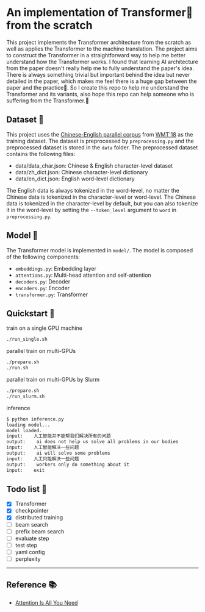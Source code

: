 # An implementation of Transformer🤖 from the scratch

This project implements the Transformer architecture from the scratch as well as applies the Transformer to the machine translation. The project aims to construct the Transformer in a straightforward way to help me better understand how the Transformer works. I found that learning AI architecture from the paper doesn't really help me to fully understand the paper's idea. There is always something trivial but important behind the idea but never detailed in the paper, which makes me feel there is a huge gap between the paper and the practice🤨. So I create this repo to help me understand the Transformer and its variants, also hope this repo can help someone who is suffering from the Transformer.🤗

## Dataset 📁

This project uses the [Chinese-English parallel corpus](http://www.statmt.org/wmt18) from [WMT'18](http://www.statmt.org/wmt18/) as the training dataset. The dataset is preprocessed by `preprocessing.py` and the preprocessed dataset is stored in the `data` folder. The preprocessed dataset contains the following files:

- data/data_char.json: Chinese & English character-level dataset
- data/zh_dict.json: Chinese character-level dictionary
- data/en_dict.json: English word-level dictionary

The English data is always tokenized in the word-level, no matter the Chinese data is tokenized in the character-level or word-level. The Chinese data is tokenized in the character-level by default, but you can also tokenize it in the word-level by setting the `--token_level` argument to `word` in `preprocessing.py`.

## Model 🤖

The Transformer model is implemented in `model/`. The model is composed of the following components:

- `embeddings.py`: Embedding layer
- `attentions.py`: Multi-head attention and self-attention
- `decoders.py`: Decoder
- `encoders.py`: Encoder
- `transformer.py`: Transformer

## Quickstart 🚀

train on a single GPU machine
```bash
./run_single.sh
```

parallel train on multi-GPUs 
```bash
./prepare.sh
./run.sh
```

parallel train on multi-GPUs by Slurm
```bash
./prepare.sh
./run_slurm.sh
```

inference
```bash
$ python inference.py 
loading model...
model loaded.
input:    人工智能并不能帮我们解决所有的问题
output:    ai does not help us solve all problems in our bodies
input:    人工智能解决一些问题    
output:    ai will solve some problems
input:    人工只能解决一些问题
output:    workers only do something about it
input:    exit
```

## Todo list 📝
- [x] Transformer
- [x] checkpointer
- [x] distributed training
- [ ] beam search
- [ ] prefix beam search
- [ ] evaluate step
- [ ] test step
- [ ] yaml config
- [ ] perplexity

----
## Reference 📚
- [Attention Is All You Need](https://arxiv.org/abs/1706.03762)